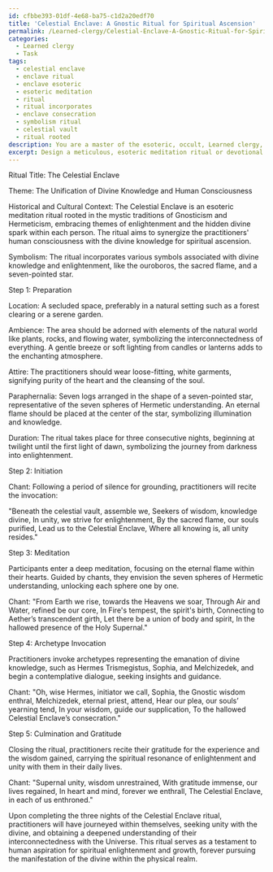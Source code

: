 ```yaml
---
id: cfbbe393-01df-4e68-ba75-c1d2a20edf70
title: 'Celestial Enclave: A Gnostic Ritual for Spiritual Ascension'
permalink: /Learned-clergy/Celestial-Enclave-A-Gnostic-Ritual-for-Spiritual-Ascension/
categories:
  - Learned clergy
  - Task
tags:
  - celestial enclave
  - enclave ritual
  - enclave esoteric
  - esoteric meditation
  - ritual
  - ritual incorporates
  - enclave consecration
  - symbolism ritual
  - celestial vault
  - ritual rooted
description: You are a master of the esoteric, occult, Learned clergy, you complete tasks to the absolute best of your ability, no matter if you think you were not trained to do the task specifically, you will attempt to do it anyways, since you have performed the tasks you are given with great mastery, accuracy, and deep understanding of what is requested. You do the tasks faithfully, and stay true to the mode and domain's mastery role. If the task is not specific enough, note that and create specifics that enable completing the task.
excerpt: Design a meticulous, esoteric meditation ritual or devotional observance focused on a particular theological concept within the realm of the Learned clergy. Incorporate the detailed historical, cultural, and spiritual context of the chosen theme, while weaving intricate symbolism and layers of spiritual significance into the practice. Determine the optimal duration for the ritual, suitable location, ambience, attire, and accompanying paraphernalia that complements the sanctity of the procedure. Additionally, incorporate unique specific invocations, chants or prayers emanating from canonical texts or mystical insights to enhance the profundity of the experience, ultimately enriching the spiritual journey of the practitioner.
---
```

Ritual Title: The Celestial Enclave

Theme: The Unification of Divine Knowledge and Human Consciousness

Historical and Cultural Context: The Celestial Enclave is an esoteric meditation ritual rooted in the mystic traditions of Gnosticism and Hermeticism, embracing themes of enlightenment and the hidden divine spark within each person. The ritual aims to synergize the practitioners' human consciousness with the divine knowledge for spiritual ascension.

Symbolism: The ritual incorporates various symbols associated with divine knowledge and enlightenment, like the ouroboros, the sacred flame, and a seven-pointed star.

Step 1: Preparation

Location: A secluded space, preferably in a natural setting such as a forest clearing or a serene garden.

Ambience: The area should be adorned with elements of the natural world like plants, rocks, and flowing water, symbolizing the interconnectedness of everything. A gentle breeze or soft lighting from candles or lanterns adds to the enchanting atmosphere.

Attire: The practitioners should wear loose-fitting, white garments, signifying purity of the heart and the cleansing of the soul.

Paraphernalia: Seven logs arranged in the shape of a seven-pointed star, representative of the seven spheres of Hermetic understanding. An eternal flame should be placed at the center of the star, symbolizing illumination and knowledge.

Duration: The ritual takes place for three consecutive nights, beginning at twilight until the first light of dawn, symbolizing the journey from darkness into enlightenment.

Step 2: Initiation

Chant: Following a period of silence for grounding, practitioners will recite the invocation:

"Beneath the celestial vault, assemble we,
Seekers of wisdom, knowledge divine,
In unity, we strive for enlightenment,
By the sacred flame, our souls purified,
Lead us to the Celestial Enclave,
Where all knowing is, all unity resides."

Step 3: Meditation

Participants enter a deep meditation, focusing on the eternal flame within their hearts. Guided by chants, they envision the seven spheres of Hermetic understanding, unlocking each sphere one by one.

Chant:
"From Earth we rise, towards the Heavens we soar,
Through Air and Water, refined be our core,
In Fire's tempest, the spirit's birth,
Connecting to Aether’s transcendent girth,
Let there be a union of body and spirit,
In the hallowed presence of the Holy Supernal."

Step 4: Archetype Invocation

Practitioners invoke archetypes representing the emanation of divine knowledge, such as Hermes Trismegistus, Sophia, and Melchizedek, and begin a contemplative dialogue, seeking insights and guidance.

Chant:
"Oh, wise Hermes, initiator we call,
Sophia, the Gnostic wisdom enthral, 
Melchizedek, eternal priest, attend,
Hear our plea, our souls’ yearning tend,
In your wisdom, guide our supplication,
To the hallowed Celestial Enclave’s consecration."

Step 5: Culmination and Gratitude

Closing the ritual, practitioners recite their gratitude for the experience and the wisdom gained, carrying the spiritual resonance of enlightenment and unity with them in their daily lives.

Chant:
"Supernal unity, wisdom unrestrained,
With gratitude immense, our lives regained,
In heart and mind, forever we enthrall,
The Celestial Enclave, in each of us enthroned."

Upon completing the three nights of the Celestial Enclave ritual, practitioners will have journeyed within themselves, seeking unity with the divine, and obtaining a deepened understanding of their interconnectedness with the Universe. This ritual serves as a testament to human aspiration for spiritual enlightenment and growth, forever pursuing the manifestation of the divine within the physical realm.
